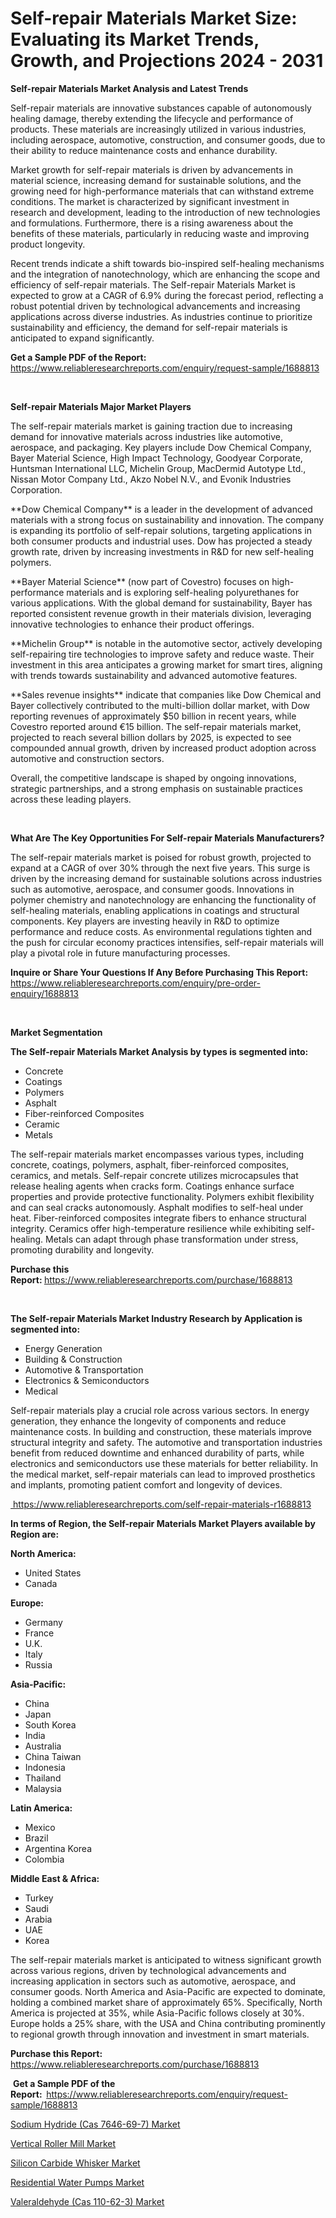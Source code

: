 <p><h1>Self-repair Materials Market Size: Evaluating its Market Trends, Growth, and Projections 2024 - 2031</h1></p><p><strong>Self-repair Materials Market Analysis and Latest Trends</strong></p>
<p><p>Self-repair materials are innovative substances capable of autonomously healing damage, thereby extending the lifecycle and performance of products. These materials are increasingly utilized in various industries, including aerospace, automotive, construction, and consumer goods, due to their ability to reduce maintenance costs and enhance durability. </p><p>Market growth for self-repair materials is driven by advancements in material science, increasing demand for sustainable solutions, and the growing need for high-performance materials that can withstand extreme conditions. The market is characterized by significant investment in research and development, leading to the introduction of new technologies and formulations. Furthermore, there is a rising awareness about the benefits of these materials, particularly in reducing waste and improving product longevity.</p><p>Recent trends indicate a shift towards bio-inspired self-healing mechanisms and the integration of nanotechnology, which are enhancing the scope and efficiency of self-repair materials. The Self-repair Materials Market is expected to grow at a CAGR of 6.9% during the forecast period, reflecting a robust potential driven by technological advancements and increasing applications across diverse industries. As industries continue to prioritize sustainability and efficiency, the demand for self-repair materials is anticipated to expand significantly.</p></p>
<p><strong>Get a Sample PDF of the Report:&nbsp;</strong> <a href="https://www.reliableresearchreports.com/enquiry/request-sample/1688813?utm_campaign=9&utm_medium=2&utm_source=Github&utm_content=ia&utm_term=17102024&utm_id=self-repair-materials">https://www.reliableresearchreports.com/enquiry/request-sample/1688813</a></p>
<p>&nbsp;</p>
<p><strong>Self-repair Materials Major Market Players</strong></p>
<p><p>The self-repair materials market is gaining traction due to increasing demand for innovative materials across industries like automotive, aerospace, and packaging. Key players include Dow Chemical Company, Bayer Material Science, High Impact Technology, Goodyear Corporate, Huntsman International LLC, Michelin Group, MacDermid Autotype Ltd., Nissan Motor Company Ltd., Akzo Nobel N.V., and Evonik Industries Corporation.</p><p>**Dow Chemical Company** is a leader in the development of advanced materials with a strong focus on sustainability and innovation. The company is expanding its portfolio of self-repair solutions, targeting applications in both consumer products and industrial uses. Dow has projected a steady growth rate, driven by increasing investments in R&D for new self-healing polymers.</p><p>**Bayer Material Science** (now part of Covestro) focuses on high-performance materials and is exploring self-healing polyurethanes for various applications. With the global demand for sustainability, Bayer has reported consistent revenue growth in their materials division, leveraging innovative technologies to enhance their product offerings.</p><p>**Michelin Group** is notable in the automotive sector, actively developing self-repairing tire technologies to improve safety and reduce waste. Their investment in this area anticipates a growing market for smart tires, aligning with trends towards sustainability and advanced automotive features.</p><p>**Sales revenue insights** indicate that companies like Dow Chemical and Bayer collectively contributed to the multi-billion dollar market, with Dow reporting revenues of approximately $50 billion in recent years, while Covestro reported around €15 billion. The self-repair materials market, projected to reach several billion dollars by 2025, is expected to see compounded annual growth, driven by increased product adoption across automotive and construction sectors.</p><p>Overall, the competitive landscape is shaped by ongoing innovations, strategic partnerships, and a strong emphasis on sustainable practices across these leading players.</p></p>
<p>&nbsp;</p>
<p><strong>What Are The Key Opportunities For Self-repair Materials Manufacturers?</strong></p>
<p><p>The self-repair materials market is poised for robust growth, projected to expand at a CAGR of over 30% through the next five years. This surge is driven by the increasing demand for sustainable solutions across industries such as automotive, aerospace, and consumer goods. Innovations in polymer chemistry and nanotechnology are enhancing the functionality of self-healing materials, enabling applications in coatings and structural components. Key players are investing heavily in R&D to optimize performance and reduce costs. As environmental regulations tighten and the push for circular economy practices intensifies, self-repair materials will play a pivotal role in future manufacturing processes.</p></p>
<p><strong>Inquire or Share Your Questions If Any Before Purchasing This Report:</strong> <a href="https://www.reliableresearchreports.com/enquiry/pre-order-enquiry/1688813?utm_campaign=9&utm_medium=2&utm_source=Github&utm_content=ia&utm_term=17102024&utm_id=self-repair-materials">https://www.reliableresearchreports.com/enquiry/pre-order-enquiry/1688813</a></p>
<p>&nbsp;</p>
<p><strong>Market Segmentation</strong></p>
<p><strong>The Self-repair Materials Market Analysis by types is segmented into:</strong></p>
<p><ul><li>Concrete</li><li>Coatings</li><li>Polymers</li><li>Asphalt</li><li>Fiber-reinforced Composites</li><li>Ceramic</li><li>Metals</li></ul></p>
<p><p>The self-repair materials market encompasses various types, including concrete, coatings, polymers, asphalt, fiber-reinforced composites, ceramics, and metals. Self-repair concrete utilizes microcapsules that release healing agents when cracks form. Coatings enhance surface properties and provide protective functionality. Polymers exhibit flexibility and can seal cracks autonomously. Asphalt modifies to self-heal under heat. Fiber-reinforced composites integrate fibers to enhance structural integrity. Ceramics offer high-temperature resilience while exhibiting self-healing. Metals can adapt through phase transformation under stress, promoting durability and longevity.</p></p>
<p><strong>Purchase this Report:&nbsp;</strong><a href="https://www.reliableresearchreports.com/purchase/1688813?utm_campaign=9&utm_medium=2&utm_source=Github&utm_content=ia&utm_term=17102024&utm_id=self-repair-materials">https://www.reliableresearchreports.com/purchase/1688813</a></p>
<p>&nbsp;</p>
<p><strong>The Self-repair Materials Market Industry Research by Application is segmented into:</strong></p>
<p><ul><li>Energy Generation</li><li>Building & Construction</li><li>Automotive & Transportation</li><li>Electronics & Semiconductors</li><li>Medical</li></ul></p>
<p><p>Self-repair materials play a crucial role across various sectors. In energy generation, they enhance the longevity of components and reduce maintenance costs. In building and construction, these materials improve structural integrity and safety. The automotive and transportation industries benefit from reduced downtime and enhanced durability of parts, while electronics and semiconductors use these materials for better reliability. In the medical market, self-repair materials can lead to improved prosthetics and implants, promoting patient comfort and longevity of devices.</p></p>
<p><a href="https://www.reliableresearchreports.com/self-repair-materials-r1688813?utm_campaign=9&utm_medium=2&utm_source=Github&utm_content=ia&utm_term=17102024&utm_id=self-repair-materials">&nbsp;https://www.reliableresearchreports.com/self-repair-materials-r1688813</a></p>
<p><strong>In terms of Region, the Self-repair Materials Market Players available by Region are:</strong></p>
<p>
    <p> <strong> North America: </strong>
        <ul>
            <li>United States</li>
            <li>Canada</li>
        </ul>
        </p> 
    <p> <strong> Europe: </strong>
        <ul>
            <li>Germany</li>
            <li>France</li>
            <li>U.K.</li>
            <li>Italy</li>
            <li>Russia</li>
        </ul>
        </p> 
    <p> <strong> Asia-Pacific: </strong>
        <ul>
            <li>China</li>
            <li>Japan</li>
            <li>South Korea</li>
            <li>India</li>
            <li>Australia</li>
            <li>China Taiwan</li>
            <li>Indonesia</li>
            <li>Thailand</li>
            <li>Malaysia</li>
        </ul>
        </p> 
    <p> <strong> Latin America: </strong>
        <ul>
            <li>Mexico</li>
            <li>Brazil</li>
            <li>Argentina Korea</li>
            <li>Colombia</li>
        </ul>
        </p> 
    <p> <strong> Middle East & Africa: </strong>
        <ul>
            <li>Turkey</li>
            <li>Saudi</li>
            <li>Arabia</li>
            <li>UAE</li>
            <li>Korea</li>
        </ul>
    </p>
    </p>
<p><p>The self-repair materials market is anticipated to witness significant growth across various regions, driven by technological advancements and increasing application in sectors such as automotive, aerospace, and consumer goods. North America and Asia-Pacific are expected to dominate, holding a combined market share of approximately 65%. Specifically, North America is projected at 35%, while Asia-Pacific follows closely at 30%. Europe holds a 25% share, with the USA and China contributing prominently to regional growth through innovation and investment in smart materials.</p></p>
<p><strong>Purchase this Report: </strong><a href="https://www.reliableresearchreports.com/purchase/1688813?utm_campaign=9&utm_medium=2&utm_source=Github&utm_content=ia&utm_term=17102024&utm_id=self-repair-materials">https://www.reliableresearchreports.com/purchase/1688813</a></p>
<p>&nbsp;<strong>Get a Sample PDF of the Report:&nbsp;&nbsp;</strong><a href="https://www.reliableresearchreports.com/enquiry/request-sample/1688813?utm_campaign=9&utm_medium=2&utm_source=Github&utm_content=ia&utm_term=17102024&utm_id=self-repair-materials">https://www.reliableresearchreports.com/enquiry/request-sample/1688813</a></p>
<p><strong></strong></p>
<p><p><a href="https://github.com/Annahawkins697/Market-Research-Report-List-1/blob/main/sodium-hydride-cas-7646-69-7-market.md?utm_campaign=9&utm_medium=2&utm_source=Github&utm_content=ia&utm_term=17102024&utm_id=self-repair-materials">Sodium Hydride (Cas 7646-69-7) Market</a></p><p><a href="https://issuu.com/reportprime-2/docs/vertical-roller-mill-market-size-20_547aa2c493dac3?utm_campaign=9&utm_medium=2&utm_source=Github&utm_content=ia&utm_term=17102024&utm_id=self-repair-materials">Vertical Roller Mill Market</a></p><p><a href="https://www.linkedin.com/pulse/global-silicon-carbide-whisker-market-focus-product-type-ks50f?utm_campaign=9&utm_medium=2&utm_source=Github&utm_content=ia&utm_term=17102024&utm_id=self-repair-materials">Silicon Carbide Whisker Market</a></p><p><a href="https://issuu.com/reportprime-2/docs/residential-water-pumps-market-size_9b040bdce280b7?utm_campaign=9&utm_medium=2&utm_source=Github&utm_content=ia&utm_term=17102024&utm_id=self-repair-materials">Residential Water Pumps Market</a></p><p><a href="https://github.com/MCGEE-CRANECaitlyn/Market-Research-Report-List-1/blob/main/valeraldehyde-cas-110-62-3-market.md?utm_campaign=9&utm_medium=2&utm_source=Github&utm_content=ia&utm_term=17102024&utm_id=self-repair-materials">Valeraldehyde (Cas 110-62-3) Market</a></p></p>